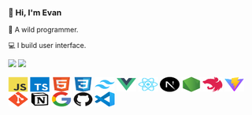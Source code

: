 <!--

-->

### 👋 Hi, I'm Evan

🤏 A wild programmer.

💻 I build user interface.

<div>
  <img height="180em" src="https://github-readme-stats.vercel.app/api?username=wujihua118&theme=radical&show_icons=true">
  <img height="180em" style="margin_left: 24" src="https://github-readme-stats.vercel.app/api/top-langs/?username=wujihua118&layout=compact">
<div>
  
<div style="display: inline-block;"><br />
  <img src="https://github.com/devicons/devicon/blob/v2.16.0/icons/javascript/javascript-original.svg" align="center" alt="javascript" height="30" width="40">
  <img src="https://github.com/devicons/devicon/blob/v2.16.0/icons/typescript/typescript-original.svg" align="center" alt="typescript" height="30" width="40">
  <img src="https://github.com/devicons/devicon/blob/v2.16.0/icons/html5/html5-original.svg" align="center" alt="html5" height="30" width="40">
  <img src="https://github.com/devicons/devicon/blob/v2.16.0/icons/css3/css3-original.svg" align="center" alt="css" height="30" width="40">
  <img src="https://github.com/devicons/devicon/blob/v2.16.0/icons/tailwindcss/tailwindcss-original.svg" align="center" alt="tailwindcss" height="30" width="40">
  <img src="https://github.com/devicons/devicon/blob/v2.16.0/icons/vuejs/vuejs-original.svg" align="center" alt="vue" height="30" width="40">
  <img src="https://github.com/devicons/devicon/blob/v2.16.0/icons/react/react-original.svg" align="center" alt="react" height="30" width="40">
  <img src="https://github.com/devicons/devicon/blob/v2.16.0/icons/nextjs/nextjs-original.svg" align="center" alt="next" height="30" width="40">
  <img src="https://github.com/devicons/devicon/blob/v2.16.0/icons/nodejs/nodejs-original.svg" align="center" alt="node" height="30" width="40">
  <img src="https://github.com/devicons/devicon/blob/v2.16.0/icons/nestjs/nestjs-original.svg" align="center" alt="nest" height="30" width="40">
  <img src="https://github.com/devicons/devicon/blob/v2.16.0/icons/vitejs/vitejs-original.svg" align="center" alt="vite" height="30" width="40">
  <img src="https://github.com/devicons/devicon/blob/master/icons/git/git-original.svg" align="center" alt="git" height="30" width="40">
  <img src="https://github.com/devicons/devicon/blob/master/icons/notion/notion-original.svg" align="center" alt="notion" height="30" width="40">
  <img src="https://github.com/devicons/devicon/blob/master/icons/google/google-original.svg" align="center" alt="google" height="30" width="40">
  <img src="https://github.com/devicons/devicon/blob/master/icons/github/github-original.svg" align="center" alt="github" height="30" width="40">
  <img src="https://github.com/devicons/devicon/blob/master/icons/vscode/vscode-original.svg" align="center" alt="vscode" height="30" width="40">
</div>

